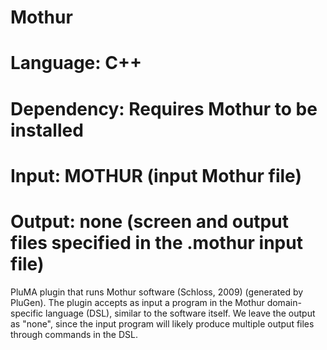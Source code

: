 # Mothur
# Language: C++
# Dependency: Requires Mothur to be installed
# Input: MOTHUR (input Mothur file)
# Output: none (screen and output files specified in the .mothur input file)

PluMA plugin that runs Mothur software (Schloss, 2009) (generated by PluGen).
The plugin accepts as input a program in the Mothur domain-specific language (DSL),
similar to the software itself.  We leave the output as "none", since 
the input program will likely produce multiple output files through commands
in the DSL.


